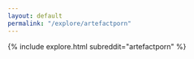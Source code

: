 ```yaml
---
layout: default
permalink: "/explore/artefactporn"
---
```


{% include explore.html subreddit="artefactporn" %}
